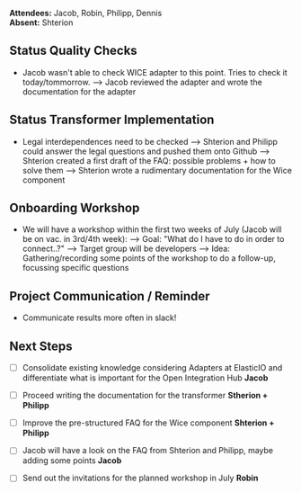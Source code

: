 **Attendees:** Jacob, Robin, Philipp, Dennis <br>
**Absent:** Shterion

## Status Quality Checks
- Jacob wasn't able to check WICE adapter to this point. Tries to check it today/tommorrow.
  --> Jacob reviewed the adapter and wrote the documentation for the adapter


## Status Transformer Implementation
- Legal interdependences need to be checked
  --> Shterion and Philipp could answer the legal questions and pushed them onto Github
  --> Shterion created a first draft of the FAQ: possible problems + how to solve them
  --> Shterion wrote a rudimentary documentation for the Wice component
  
 

## Onboarding Workshop
- We will have a workshop within the first two weeks of July (Jacob will be on vac. in 3rd/4th week):
  --> Goal: "What do I have to do in order to connect..?"
  --> Target group will be developers
  --> Idea: Gathering/recording some points of the workshop to do a follow-up, focussing specific questions
  

## Project Communication / Reminder 
- Communicate results more often in slack!

## Next Steps
- [ ] Consolidate existing knowledge considering Adapters at ElasticIO and differentiate what is important for the Open Integration Hub **Jacob**
- [ ] Proceed writing the documentation for the transformer **Stherion + Philipp**
- [ ] Improve the pre-structured FAQ for the Wice component **Shterion + Philipp**
- [ ] Jacob will have a look on the FAQ from Shterion and Philipp, maybe adding some points **Jacob**
- [ ] Send out the invitations for the planned workshop in July **Robin** 

